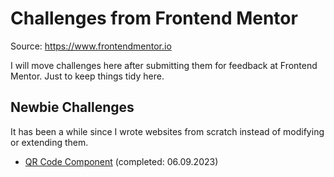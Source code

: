 # Challenges from Frontend Mentor
Source: https://www.frontendmentor.io

I will move challenges here after submitting them for feedback at Frontend Mentor. Just to keep things tidy here.

## Newbie Challenges
It has been a while since I wrote websites from scratch instead of modifying or extending them.
* [QR Code Component](./1-qr-code-component) (completed: 06.09.2023)
